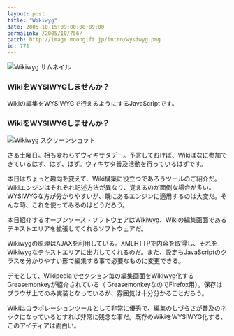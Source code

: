```yaml
---
layout: post
title: "Wikiwyg"
date: 2005-10-15T09:00:00+09:00
permalink: /2005/10/756/
catch: http://image.moongift.jp/intro/wysiwyg.png
id: 771
---
```

 ![Wikiwyg サムネイル](http://image.moongift.jp/intro/wysiwyg.s.png "Wikiwyg サムネイル")
  

### WikiをWYSIWYGしませんか？
  
Wikiの編集をWYSIWYGで行えるようにするJavaScriptです。  
<!--more-->  

### WikiをWYSIWYGしませんか？
  

![Wikiwyg スクリーンショット](http://image.moongift.jp/intro/wysiwyg.png "Wikiwyg スクリーンショット")

  

さぁ土曜日。相も変わらずウィキサタデー。予言しておけば、Wikiばなに参加できているはず、はず、はず。ウィキサタ普及活動を行っているはずです。

  

本日はちょっと趣向を変えて、Wiki構築に役立つであろうツールのご紹介だ。Wikiエンジンはそれぞれ記述方法が異なり、覚えるのが面倒な場合が多い。WYSIWYGな方が分かりやすいが、既にあるエンジンに適用するのは大変だ。そんな時、これを使ってみるのはどうだろう。

  

本日紹介するオープンソース・ソフトウェアはWikiwyg、Wikiの編集画面であるテキストエリアを拡張してくれるソフトウェアだ。

  

Wikiwygの原理はAJAXを利用している。XMLHTTPで内容を取得し、それをWikiwygなテキストエリアに出力してくれるのだ。また、設定もJavaScriptのクラスを分かりやすい形で編集する事で必要なものに変更できる。

  

デモとして、Wikipediaでセクション毎の編集画面をWikiwyg化するGreasemonkeyが紹介されている（ GreasemonkeyなのでFirefox用）。保存はブラウザ上でのみ実装となっているが、雰囲気は十分分かることだろう。

  

Wikiはコラボレーションツールとして非常に優秀で、編集のしづらさが普及のネックになっているとすれば非常に残念な事だ。既存のWikiをWYSIWYG化する、このアイディアは面白い。

